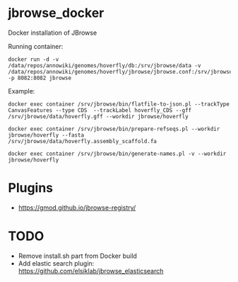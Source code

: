 # jbrowse_docker
Docker installation of JBrowse

Running container:

    docker run -d -v /data/repos/annowiki/genomes/hoverfly/db:/srv/jbrowse/data -v /data/repos/annowiki/genomes/hoverfly/jbrowse/jbrowse.conf:/srv/jbrowse/jbrowse.conf -p 8082:8082 jbrowse

Example:


    docker exec container /srv/jbrowse/bin/flatfile-to-json.pl --trackType CanvasFeatures --type CDS  --trackLabel hoverfly_CDS --gff /srv/jbrowse/data/hoverfly.gff --workdir jbrowse/hoverfly

    docker exec container /srv/jbrowse/bin/prepare-refseqs.pl --workdir jbrowse/hoverfly --fasta /srv/jbrowse/data/hoverfly.assembly_scaffold.fa

    docker exec container /srv/jbrowse/bin/generate-names.pl -v --workdir jbrowse/hoverfly


# Plugins

* https://gmod.github.io/jbrowse-registry/

# TODO

* Remove install.sh part from Docker build
* Add elastic search plugin: https://github.com/elsiklab/jbrowse_elasticsearch
